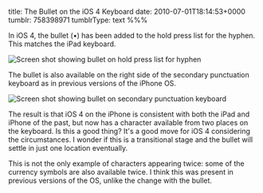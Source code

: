 title: The Bullet on the iOS 4 Keyboard
date: 2010-07-01T18:14:53+0000
tumblr: 758398971
tumblrType: text
%%%

In iOS 4, the bullet (•) has been added to the hold press list for the hyphen. This matches the iPad keyboard. 

![Screen shot showing bullet on hold press list for hyphen](tumblr_l4w4walW8Q1qb1802.png)

The bullet is also available on the right side of the secondary punctuation keyboard as in previous versions of the iPhone OS. 

![Screen shot showing bullet on secondary punctuation keyboard](tumblr_l4w4wywI9S1qb1802.png)

The result is that iOS 4 on the iPhone is consistent with both the iPad and iPhone of the past, but now has a character available from two places on the keyboard. Is this a good thing? It's a good move for iOS 4 considering the circumstances. I wonder if this is a transitional stage and the bullet will settle in just one location eventually. 

This is not the only example of characters appearing twice: some of the currency symbols are also available twice. I think this was present in previous versions of the OS, unlike the change with the bullet.
